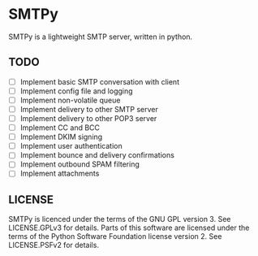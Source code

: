 # SMTPy
SMTPy is a lightweight SMTP server, written in python.

## TODO
- [ ] Implement basic SMTP conversation with client
- [ ] Implement config file and logging
- [ ] Implement non-volatile queue
- [ ] Implement delivery to other SMTP server
- [ ] Implement delivery to other POP3 server
- [ ] Implement CC and BCC
- [ ] Implement DKIM signing
- [ ] Implement user authentication
- [ ] Implement bounce and delivery confirmations
- [ ] Implement outbound SPAM filtering
- [ ] Implement attachments

## LICENSE
SMTPy is licenced under the terms of the GNU GPL version 3. See LICENSE.GPLv3
for details.
Parts of this software are licensed under the terms of the Python Software
Foundation license version 2. See LICENSE.PSFv2 for details.
